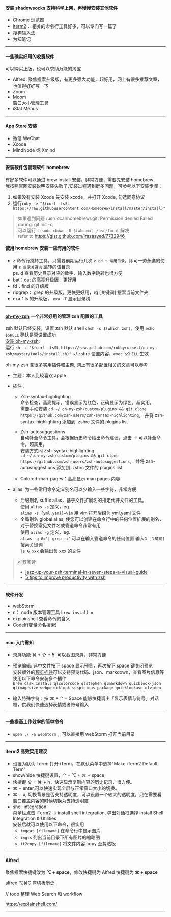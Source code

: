 
#### 安装 shadowsocks 支持科学上网，再慢慢安装其他软件
- Chrome 浏览器
- [iterm2](https://www.iterm2.com/)： 相关的命令行工具好多，可以专门写一篇了
- 搜狗输入法
- 为知笔记
-----------
#### 一些确实好用的收费软件
可以购买正版，也可以求助万能的淘宝

- Alfred: 聚焦搜索升级版，有更多强大功能，超好用，网上有很多推荐文章，也值得好好写一下
- Zoom
- Moom   
  窗口大小管理工具
- iStat Menus

-----------
#### App Store 安装
- 微信 WeChat
- Xcode
- MindNode 或 Xmind

----------

#### 安装软件包管理软件 **homebrew**
有好多软件可以通过 brew install 安装，非常方便，需要先安装 homebrew   
我按照官网安装说明安装失败了,安装过程遇到挺多问题，可参考以下安装步骤：      
1. 如果没有安装 Xcode 先安装 xcode，并打开 Xcode, 勾选同意协议
2. 运行`ruby -e "$(curl -fsSL https://raw.githubusercontent.com/Homebrew/install/master/install)"`

>如果遇到问题 /usr/local/homebrew/.git: Permission denied Failed during: git init -q    
可以运行： `sudo chown -R $(whoami) /usr/local` 解决   
refer to https://gist.github.com/irazasyed/7732946    



#### 使用 homebrew 安装一些有用的软件
- z 命令行跳转工具，只需要前期运行几次 `z cd + 常用目录`，即可一劳永逸的使用 `z 目录关键词` 跳转的该目录    
  ps. d 查看历史目录对应的数字，输入数字跳转也很方便
- bat：cat 的高亮升级版，更好用
- fd：find 的升级版
- ripgrep： grep 的升级版，更快更好用，rg [关键词] 搜索当前文件夹
- exa：ls 的升级版， `exa -T` 显示目录树

--------------

#### **[oh-my-zsh](https://ohmyz.sh)** 一个非常好用的管理 zsh 配置的工具
zsh 默认已经安装，设置 zsh 默认 shell `chsh -s $(which zsh)`，使用 `echo $SHELL` 确认是否设置成功  
[安装 oh-my-zsh](https://github.com/robbyrussell/oh-my-zsh/wiki/Installing-ZSH):    
运行 `sh -c "$(curl -fsSL https://raw.github.com/robbyrussell/oh-my-zsh/master/tools/install.sh)"`
~/.zshrc 设置内容，`exec $SHELL` 生效   

oh-my-zsh 含很多实用插件和主题, 网上有很多配置相关的文章可以参考   
- 主题：本人比较喜欢 apple

- 插件：
  - Zsh-syntax-highlighting  
    命令检查，高亮提示，错误显示为红色，正确显示为绿色，超实用。    
    需要手动安装 `cd ~/.oh-my-zsh/custom/plugins && git clone https://github.com/zsh-users/zsh-syntax-highlighting`， 并将 zsh-syntax-highlighting 添加到 .zshrc 文件的 plugins list

  - Zsh-autosuggestions    
    自动补全命令工具，会根据历史命令给出命令建议，点击 → 可以补全命令，超实用。   
    安装方式同 Zsh-syntax-highlighting   
    `cd ~/.oh-my-zsh/custom/plugins && git clone https://github.com/zsh-users/zsh-autosuggestions`， 并将 zsh-autosuggestions 添加到 .zshrc 文件的 plugins list
  - Colored-man-pages：高亮显示 man pages 内容
- alias: 为一些常用命令定义别名可以少输入一些字符，非常方便    
  - 后缀别名 suffix alias，基于文件扩展名的指定代开文件的工具。   
    使用 `alias -s` 定义，eg.   
    `alias -s {yml,yaml}=vim`  用 vim 打开后缀为 yml,yaml 文件
  - 全局别名 global alias, 使您可以创建在命令行中的任何位置扩展的别名，对于替换常见文件名或管道命令非常有用    
    使用 `alias -g` 定义，eg.   
    `alias -g G='| grep -i'` 可以在输入管道命令的任何位置 输入`G [关键词]` 搜索关键词  
    `ls G xxx` 会输出含 xxx 的文件

   

> 推荐阅读
>  - [jazz-up-your-zsh-terminal-in-seven-steps-a-visual-guide](https://www.freecodecamp.org/news/jazz-up-your-zsh-terminal-in-seven-steps-a-visual-guide-e81a8fd59a38/)
>  - [5 tips to improve productivity with zsh]( https://opensource.com/article/18/9/tips-productivity-zsh)          

-----------

#### 软件开发

- webStorm
- n： node 版本管理工具 `brew install n`
- explainshell 查看命令的含义
- Codelf(变量命名搜索)

-----------

#### mac 入门需知
- 录屏功能 ⌘ + ⇧ + 5: 可以截图录屏，非常方便

- 预览编辑: 选中文件按下 space 显示预览，再次按下 space 键关闭预览   
  安装额外的[预览插件](https://github.com/sindresorhus/quick-look-plugins)可以支持预览代码、json、markdown，查看图片信息等    
  使用以下命令安装多个插件    
  `brew cask install qlcolorcode qlstephen qlmarkdown quicklook-json qlimagesize webpquicklook suspicious-package quicklookase qlvideo`
  
- 输入特殊字符：按 ⌘ + ⌃ + Space 能够快捷调出「显示表情与符号」对话框，供我们快速选择表情或者符号输入


------------

#### 一些提高工作效率的简单命令

- `open ./ -a webStorm` ，可以直接用 webStorm 打开当前目录


------------

#### iterm2 高效实用建议
- 设置为默认 Term: 打开 iTerm，在默认菜单中选择"Make iTerm2 Default Term"
- show/hide 快捷键设置，⌃ +  ⌥ + ⌘ + space
- 快捷键 ⇧ + ⌘ + h，快速显示复制内容的历史记录，很方便。
- ⌘ + enter,可以快速实现全屏与正常窗口大小的切换。
- ⌘ + u, 切换背景是否支持透明度，可以设置一个较大的透明度，只在需要看窗口覆盖内容的时候切换为支持透明度
- shell integration    
  菜单栏点击 iTerm2 -> install shell integration, 弹出对话框选择 install Shell Integration & Utilities   
  安装后就可以使用以下命令，很实用   
  - `imgcat [filename]`
    在命令行中显示图片
  - `imgls`
    列出当前目录下所有图片的缩略图
  - `it2copy [filename]`
    将文件内容 copy 至剪贴板




---------------

#### Alfred 
聚焦搜索快捷键改为 **⌥ + space**，修改快捷键为 Alfred 快捷键为 **⌘ + space**

alfred ⌥⌘C 剪切板历史

// todo  整理 Web Search 和 workflow

https://explainshell.com/ 


-------------- 
 

 






